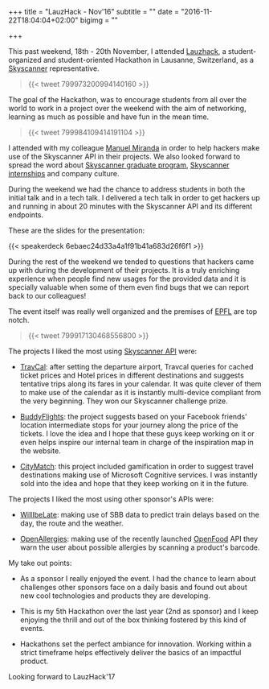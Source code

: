 +++
title = "LauzHack - Nov'16"
subtitle = ""
date = "2016-11-22T18:04:04+02:00"
bigimg = ""

+++

This past weekend, 18th - 20th November, I attended [Lauzhack](http://lauzhack.com), a student-organized and student-oriented Hackathon in Lausanne, Switzerland, as a [Skyscanner](http://skyscanner.net) representative.

<blockquote class="twitter-tweet tw-align-center">{{< tweet 799973200994140160 >}}</blockquote>

The goal of the Hackathon, was to encourage students from all over the world to work in a project over the weekend with the aim of networking, learning as much as possible and have fun in the mean time.

<blockquote class="twitter-tweet tw-align-center">{{< tweet 799984109414191104 >}}</blockquote>

I attended with my colleague [Manuel Miranda](https://twitter.com/blckdt) in order to help hackers make use of the Skyscanner API in their projects. We also looked forward to spread the word about [Skyscanner graduate program]((http://skyscanner.net/jobs/graduates/)), [Skyscanner internships](http://skyscanner.net/jobs/graduates/) and company culture.

During the weekend we had the chance to address students in both the initial talk and in a tech talk. I delivered a tech talk in order to get hackers up and running in about 20 minutes with the Skyscanner API and its different endpoints.

These are the slides for the presentation:

{{< speakerdeck 6ebaec24d33a4a1f91b41a683d26f6f1 >}}

During the rest of the weekend we tended to questions that hackers came up with during the development of their projects. It is a truly enriching experience when people find new usages for the provided data and it is specially valuable when some of them even find bugs that we can report back to our colleagues!

The event itself was really well organized and the premises of [EPFL](http://www.epfl.ch/index.en.html) are top notch.

<blockquote class="twitter-tweet tw-align-center">{{< tweet 799917130468556800 >}}</blockquote>

The projects I liked the most using [Skyscanner API](http://business.skyscanner.net/) were:

- [TravCal](https://devpost.com/software/travcal-boxpea): after setting the departure airport, Travcal queries for cached ticket prices and Hotel prices in different destinations and suggests tentative trips along its fares in your calendar. It was quite clever of them to make use of the calendar as it is instantly multi-device compliant from the very beginning. They won our Skyscanner challenge prize.

- [BuddyFlights](https://devpost.com/software/buddyflights): the project suggests based on your Facebook friends' location intermediate stops for your journey along the price of the tickets. I love the idea and I hope that these guys keep working on it or even helps inspire our internal team in charge of the inspiration map in the website.

- [CityMatch](https://devpost.com/software/citymatch): this project included gamification in order to suggest travel destinations making use of Microsoft Cognitive services. I was instantly sold into the idea and hope that they keep working on it in the future.

The projects I liked the most using other sponsor's APIs were:

- [WillIbeLate](https://devpost.com/software/will-i-be-late): making use of SBB data to predict train delays based on the day, the route and the weather.

- [OpenAllergies](https://devpost.com/software/openallergies): making use of the recently launched [OpenFood](https://www.openfood.ch/) API they warn the user about possible allergies by scanning a product's barcode.


My take out points:

- As a sponsor I really enjoyed the event. I had the chance to learn about challenges other sponsors face on a daily basis and found out about new cool technologies and products they are developing.

- This is my 5th Hackathon over the last year (2nd as sponsor) and I keep enjoying the thrill and out of the box thinking fostered by this kind of events.

- Hackathons set the perfect ambiance for innovation. Working within a strict timeframe helps effectively deliver the basics of an impactful product.

Looking forward to LauzHack'17


